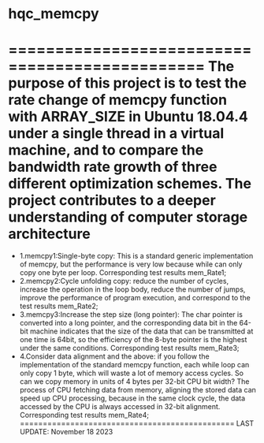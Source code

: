 # hqc_memcpy
===============================================
The purpose of this project is to test the rate 
change of memcpy function with ARRAY_SIZE in 
Ubuntu 18.04.4 under a single thread in a 
virtual machine, and to compare the bandwidth rate 
growth of three different optimization schemes.
The project contributes to a deeper understanding 
of computer storage architecture
===============================================
* 1.memcpy1:Single-byte copy: This is a standard 
  generic implementation of memcpy, but the performance 
  is very low because while can only copy one byte 
  per loop. Corresponding test results mem_Rate1;
* 2.memcpy2:Cycle unfolding copy: reduce the number 
  of cycles, increase the operation in the loop body, 
  reduce the number of jumps, improve the performance 
  of program execution, and correspond to the test 
  results mem_Rate2;
* 3.memcpy3:Increase the step size (long pointer): 
  The char pointer is converted into a long pointer, 
  and the corresponding data bit in the 64-bit machine 
  indicates that the size of the data that can be 
  transmitted at one time is 64bit, so the efficiency 
  of the 8-byte pointer is the highest under the same 
  conditions. Corresponding test results mem_Rate3;
* 4.Consider data alignment and the above: if you 
  follow the implementation of the standard memcpy 
  function, each while loop can only copy 1 byte, 
  which will waste a lot of memory access cycles. 
  So can we copy memory in units of 4 bytes per 32-bit 
  CPU bit width? The process of CPU fetching data from memory, 
  aligning the stored data can speed up CPU processing, 
  because in the same clock cycle, the data accessed by 
  the CPU is always accessed in 32-bit alignment. 
  Corresponding test results mem_Rate4;
===============================================
LAST UPDATE: November 18 2023
